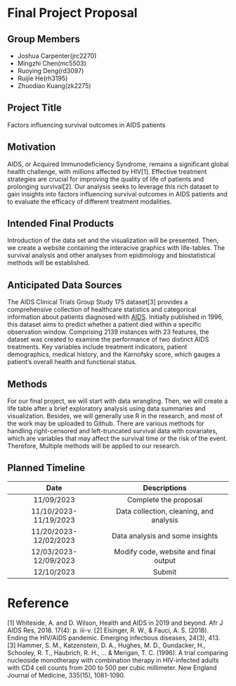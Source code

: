 Final Project Proposal
================

## Group Members

- Joshua Carpenter(jrc2270)
- Mingzhi Chen(mc5503)
- Ruoying Deng(rd3097)
- Ruijie He(rh3195)
- Zhuodiao Kuang(zk2275)

## Project Title

Factors influencing survival outcomes in AIDS patients

## Motivation

AIDS, or Acquired Immunodeficiency Syndrome, remains a significant
global health challenge, with millions affected by HIV\[1\]. Effective
treatment strategies are crucial for improving the quality of life of
patients and prolonging survival\[2\]. Our analysis seeks to leverage
this rich dataset to gain insights into factors influencing survival
outcomes in AIDS patients and to evaluate the efficacy of different
treatment modalities.

## Intended Final Products

Introduction of the data set and the visualization will be presented.
Then, we create a website containing the interacive graphics with
life-tables. The survival analysis and other analyses from epidimology
and biostatistical methods will be established.

## Anticipated Data Sources

The AIDS Clinical Trials Group Study 175 dataset\[3\] provides a
comprehensive collection of healthcare statistics and categorical
information about patients diagnosed with
[AIDS](https://archive.ics.uci.edu/dataset/890/aids+clinical+trials+group+study+175).
Initially published in 1996, this dataset aims to predict whether a
patient died within a specific observation window. Comprising 2139
instances with 23 features, the dataset was created to examine the
performance of two distinct AIDS treatments. Key variables include
treatment indicators, patient demographics, medical history, and the
Karnofsky score, which gauges a patient’s overall health and functional
status.

## Methods

For our final project, we will start with data wrangling. Then, we will
create a life table after a brief exploratory analysis using data
summaries and visualization. Besides, we will generally use R in the
research, and most of the work may be uploaded to Github. There are
various methods for handling right-censored and left-truncated survival
data with covariates, which are variables that may affect the survival
time or the risk of the event. Therefore, Multiple methods will be
applied to our research.

## Planned Timeline

|          Date          |              Descriptions               |
|:----------------------:|:---------------------------------------:|
|       11/09/2023       |          Complete the proposal          |
| 11/10/2023- 11/19/2023 | Data collection, cleaning, and analysis |
| 11/20/2023- 12/02/2023 |     Data analysis and some insights     |
| 12/03/2023- 12/09/2023 |  Modify code, website and final output  |
|       12/10/2023       |                 Submit                  |

# Reference

\[1\] Whiteside, A. and D. Wilson, Health and AIDS in 2019 and beyond.
Afr J AIDS Res, 2018. 17(4): p. iii-v. \[2\] Eisinger, R. W., & Fauci,
A. S. (2018). Ending the HIV/AIDS pandemic. Emerging infectious
diseases, 24(3), 413. \[3\] Hammer, S. M., Katzenstein, D. A., Hughes,
M. D., Gundacker, H., Schooley, R. T., Haubrich, R. H., … & Merigan, T.
C. (1996). A trial comparing nucleoside monotherapy with combination
therapy in HIV-infected adults with CD4 cell counts from 200 to 500 per
cubic millimeter. New England Journal of Medicine, 335(15), 1081-1090.
